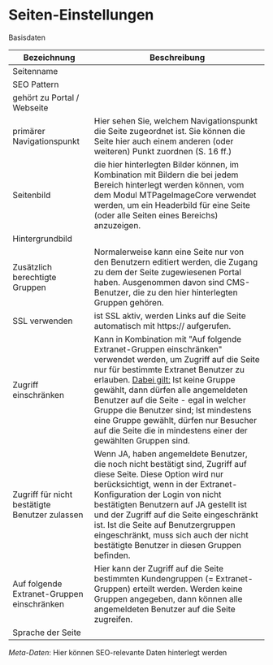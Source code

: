 # Seiten-Einstellungen

Basisdaten

| Bezeichnung | Beschreibung |
| -- | -- |
| Seitenname |  |
| SEO Pattern |  |
| gehört zu Portal / Webseite |  |
| primärer Navigationspunkt | Hier sehen Sie, welchem Navigationspunkt die Seite zugeordnet ist. Sie können die Seite hier auch einem anderen (oder weiteren) Punkt zuordnen (S. 16 ff.) |
| Seitenbild | die hier hinterlegten Bilder können, im Kombination mit Bildern die bei jedem Bereich hinterlegt werden können, vom dem Modul MTPageImageCore verwendet werden, um ein Headerbild für eine Seite (oder alle Seiten eines Bereichs) anzuzeigen. |
| Hintergrundbild |  |
| Zusätzlich berechtigte Gruppen | Normalerweise kann eine Seite nur von den Benutzern editiert werden, die Zugang zu dem der Seite zugewiesenen Portal haben. Ausgenommen davon sind CMS-Benutzer, die zu den hier hinterlegten Gruppen gehören. |
| SSL verwenden | ist SSL aktiv, werden Links auf die Seite automatisch mit https:// aufgerufen. |
| Zugriff einschränken | Kann in Kombination mit "Auf folgende Extranet-Gruppen einschränken" verwendet werden, um Zugriff auf die Seite nur für bestimmte Extranet Benutzer zu erlauben. <u>Dabei gilt:</u> Ist keine Gruppe gewählt, dann dürfen alle angemeldeten Benutzer auf die Seite - egal in welcher Gruppe die Benutzer sind; Ist mindestens eine Gruppe gewählt, dürfen nur Besucher auf die Seite die in mindestens einer der gewählten Gruppen sind.|
| Zugriff für nicht bestätigte Benutzer zulassen | Wenn JA, haben angemeldete Benutzer, die noch nicht bestätigt sind, Zugriff auf diese Seite. Diese Option wird nur berücksichtigt, wenn in der Extranet-Konfiguration der Login von nicht bestätigten Benutzern auf JA gestellt ist und der Zugriff auf die Seite eingeschränkt ist. Ist die Seite auf Benutzergruppen eingeschränkt, muss sich auch der nicht bestätigte Benutzer in diesen Gruppen befinden. |
| Auf folgende Extranet-Gruppen einschränken | Hier kann der Zugriff auf die Seite bestimmten Kundengruppen (= Extranet-Gruppen) erteilt werden. Werden keine Gruppen angegeben, dann können alle angemeldeten Benutzer auf die Seite zugreifen. |
| Sprache der Seite |  |

*Meta-Daten*: Hier können SEO-relevante Daten hinterlegt werden

